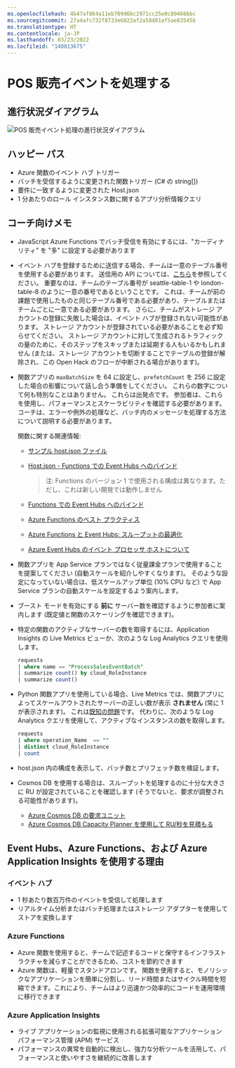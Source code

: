 ```yaml
---
ms.openlocfilehash: 4b47af864a11eb709d6bc2971cc25e0c804666bc
ms.sourcegitcommit: 27a4afc732f8733e6022af2a58d01af5ae83545b
ms.translationtype: HT
ms.contentlocale: ja-JP
ms.lasthandoff: 03/23/2022
ms.locfileid: "140813675"
---
```

# <a name="process-pos-sales-events"></a>POS 販売イベントを処理する

## <a name="progress-diagram"></a>進行状況ダイアグラム

![POS 販売イベント処理の進行状況ダイアグラム](https://serverlessoh.azureedge.net/public/process-pos-sales-event-progress-diagram.jpg)

## <a name="happy-path"></a>ハッピー パス

* Azure 関数のイベント ハブ トリガー
* バッチを受信するように変更された関数トリガー (C# の string[])
* 要件に一致するように変更された Host.json
* 1 分あたりのロール インスタンス数に関するアプリ分析情報クエリ

## <a name="coaches-notes"></a>コーチ向けメモ

* JavaScript Azure Functions でバッチ受信を有効にするには、"カーディナリティ" を "多" に設定する必要があります

* イベント ハブを登録するために送信する場合、チームは一意のテーブル番号を使用する必要があります。  送信用の API については、[こちら](https://serverlessohmanagementapi.trafficmanager.net/api/definition)を参照してください。  重要なのは、チームのテーブル番号が seattle-table-1 や london-table-8 のように一意の番号であるということです。  これは、チームが前の課題で使用したものと同じテーブル番号である必要があり、テーブルまたはチームごとに一意である必要があります。  さらに、チームがストレージ アカウントの登録に失敗した場合は、イベント ハブが登録されない可能性があります。  ストレージ アカウントが登録されている必要があることを必ず知らせてください。  ストレージ アカウントに対して生成されるトラフィックの量のために、そのステップをスキップまたは延期する人もいるかもしれません (または、ストレージ アカウントを切断することでテーブルの登録が解除され、この Open Hack のフローが中断される場合があります)。

* 関数アプリの ```maxBatchSize``` を 64 に設定し、```prefetchCount``` を 256 に設定した場合の影響について話し合う準備をしてください。  これらの数字について何も特別なことはありません。  これらは出発点です。  参加者は、これらを使用し、パフォーマンスとスケーラビリティを確認する必要があります。 コーチは、エラーや例外の処理など、バッチ内のメッセージを処理する方法について説明する必要があります。  

    関数に関する関連情報:

    * [サンプル host.json ファイル](https://docs.microsoft.com/en-us/azure/azure-functions/functions-host-json)

    * [Host.json - Functions での Event Hubs へのバインド](https://docs.microsoft.com/en-us/azure/azure-functions/functions-bindings-event-hubs-trigger?tabs=csharp#hostjson-properties)  

        >注: Functions のバージョン 1 で使用される構成は異なります。ただし、これは新しい開発では動作しません

    * [Functions での Event Hubs へのバインド](https://docs.microsoft.com/azure/azure-functions/functions-bindings-event-hubs)

    * [Azure Functions のベスト プラクティス](https://docs.microsoft.com/en-us/azure/azure-functions/functions-best-practices)  

    * [Azure Functions と Event Hubs: スループットの最適化](https://medium.com/@iizotov/azure-functions-and-event-hubs-optimising-for-throughput-549c7acd2b75)  

    * [Azure Event Hubs のイベント プロセッサ ホストについて](https://channel9.msdn.com/Shows/On-NET/Understanding-the-Event-Processor-Host-in-Azure-Event-Hubs)

* 関数アプリを App Service プランではなく従量課金プランで使用することを提案してください (自動スケールを紹介しやすくなります)。 そのような設定になっていない場合は、低スケールアップ単位 (10% CPU など) で App Service プランの自動スケールを設定するよう案内します。

* ブースト モードを有効にする **前に** サーバー数を確認するように参加者に案内します (既定値と関数のスケーリングを確認できます)。

* 特定の関数のアクティブなサーバーの数を取得するには、Application Insights の Live Metrics ビューか、次のような Log Analytics クエリを使用します。

    ```sql
    requests
    | where name == "ProcessSalesEventBatch"
    | summarize count() by cloud_RoleInstance  
    | summarize count()
    ```

* Python 関数アプリを使用している場合、Live Metrics では、関数アプリによってスケールアウトされたサーバーの正しい数が表示 **されません** (常に 1 が表示されます)。 これは[既知の問題](https://github.com/Azure/azure-functions-python-worker/issues/35)です。 代わりに、次のような Log Analytics クエリを使用して、アクティブなインスタンスの数を取得します。

    ```sql
    requests
    | where operation_Name  == ""
    | distinct cloud_RoleInstance
    | count
    ```

* host.json 内の構成を表示して、バッチ数とプリフェッチ数を検証します。

* Cosmos DB を使用する場合は、スループットを処理するのに十分な大きさに RU が設定されていることを確認します (そうでないと、要求が調整される可能性があります)。
    * [Azure Cosmos DB の要求ユニット](https://docs.microsoft.com/azure/cosmos-db/request-units)
    * [Azure Cosmos DB Capacity Planner を使用して RU/秒を見積もる](https://docs.microsoft.com/azure/cosmos-db/estimate-ru-with-capacity-planner)

## <a name="why-event-hub-azure-functions-and-azure-application-insights"></a>Event Hubs、Azure Functions、および Azure Application Insights を使用する理由

### <a name="event-hub"></a>イベント ハブ

* 1 秒あたり数百万件のイベントを受信して処理します
* リアルタイム分析またはバッチ処理またはストレージ アダプターを使用してストアを変換します

### <a name="azure-functions"></a>Azure Functions

* Azure 関数を使用すると、チームで記述するコードと保守するインフラストラクチャを減らすことができるため、コストを節約できます
* Azure 関数は、軽量でスタンドアロンです。  関数を使用すると、モノリシックなアプリケーションを簡単に分割し、リード時間またはサイクル時間を短縮できます。これにより、チームはより迅速かつ効率的にコードを運用環境に移行できます

### <a name="azure-application-insights"></a>Azure Application Insights

* ライブ アプリケーションの監視に使用される拡張可能なアプリケーション パフォーマンス管理 (APM) サービス
* パフォーマンスの異常を自動的に検出し、強力な分析ツールを活用して、パフォーマンスと使いやすさを継続的に改善します
